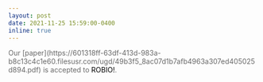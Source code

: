 ```yaml
---
layout: post
date: 2021-11-25 15:59:00-0400
inline: true
---
```

<span style="color:dimgray">
Our [paper](https://601318ff-63df-413d-983a-b8c13c4c1e60.filesusr.com/ugd/49b3f5_8ac07d1b7afb4963a307ed405025d894.pdf) is accepted to <span style="color:black">ROBIO!</span>.
</span>
